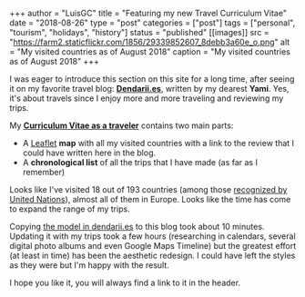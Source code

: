 +++
author = "LuisGC"
title = "Featuring my new Travel Curriculum Vitae"
date = "2018-08-26"
type = "post"
categories = ["post"]
tags = ["personal", "tourism", "holidays", "history"]
status = "published"
[[images]]
  src = "https://farm2.staticflickr.com/1856/29339852607_8debb3a60e_o.png"
  alt = "My visited countries as of August 2018"
  caption = "My visited countries as of August 2018"
+++

I was eager to introduce this section on this site for a long time, after seeing it on my favorite travel blog: [**Dendarii.es**](https://dendarii.es/), written by my dearest **Yami**. Yes, it's about travels since I enjoy more and more traveling and reviewing my trips.

My [**Curriculum Vitae as a traveler**](/travel-cv/) contains two main parts:

* A [Leaflet](http://leafletjs.com/) **map** with all my visited countries with a link to the review that I could have written here in the blog.
* A **chronological list** of all the trips that I have made (as far as I remember)

Looks like I've visited 18 out of 193 countries (among those [recognized by United Nations](https://en.wikipedia.org/wiki/Member_states_of_the_United_Nations)), almost all of them in Europe. Looks like the time has come to expand the range of my trips.

Copying [the model in dendarii.es](https://dendarii.es/cv-viajero/) to this blog took about 10 minutes. Updating it with my trips took a few hours (researching in calendars, several digital photo albums and even Google Maps Timeline) but the greatest effort (at least in time) has been the aesthetic redesign. I could have left the styles as they were but I'm happy with the result.

I hope you like it, you will always find a link to it in the header.
